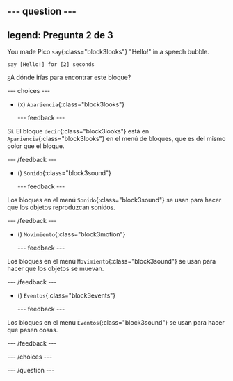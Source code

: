 
--- question ---
---
legend: Pregunta 2 de 3
---

You made Pico `say`{:class="block3looks"} "Hello!" in a speech bubble.

```blocks3
say [Hello!] for [2] seconds
```

¿A dónde irías para encontrar este bloque?

--- choices ---

- (x) `Apariencia`{:class="block3looks"}

  --- feedback ---

Sí. El bloque `decir`{:class="block3looks"} está en `Apariencia`{:class="block3looks"} en el menú de bloques, que es del mismo color que el bloque.

  --- /feedback ---

- () `Sonido`{:class="block3sound"}

  --- feedback ---

Los bloques en el menú `Sonido`{:class="block3sound"} se usan para hacer que los objetos reproduzcan sonidos.

  --- /feedback ---

- () `Movimiento`{:class="block3motion"}

  --- feedback ---

Los bloques en el menú `Movimiento`{:class="block3sound"} se usan para hacer que los objetos se muevan.

  --- /feedback ---

- () `Eventos`{:class="block3events"}

  --- feedback ---

Los bloques en el menu `Eventos`{:class="block3sound"} se usan para hacer que pasen cosas.

  --- /feedback ---

--- /choices ---

--- /question ---
